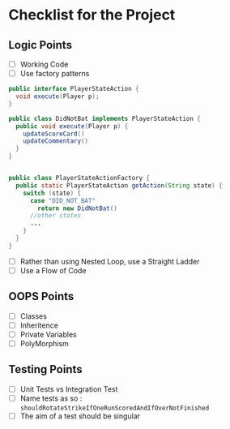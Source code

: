 # Checklist for the Project

## Logic Points

- [ ] Working Code
- [ ] Use factory patterns

```java
public interface PlayerStateAction {
  void execute(Player p);
}

public class DidNotBat implements PlayerStateAction {
  public void execute(Player p) {
    updateScoreCard()
    updateCommentary()
  }
}


public class PlayerStateActionFactory {
  public static PlayerStateAction getAction(String state) {
    switch (state) {
      case "DID_NOT_BAT"
        return new DidNotBat()
      //other states
      ...
    }
  }
}
```

- [ ] Rather than using Nested Loop, use a Straight Ladder
- [ ] Use a Flow of Code

## OOPS Points

- [ ] Classes
- [ ] Inheritence
- [ ] Private Variables
- [ ] PolyMorphism

## Testing Points

- [ ] Unit Tests vs Integration Test
- [ ] Name tests as so : `shouldRotateStrikeIfOneRunScoredAndIfOverNotFinished`
- [ ] The aim of a test should be singular
